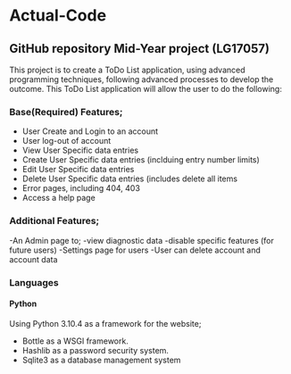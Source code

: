 # Actual-Code
## GitHub repository Mid-Year project (LG17057)

This project is to create a ToDo List application, using advanced programming techniques, following advanced processes to develop the outcome. 
This ToDo List application will allow the user to do the following:


### Base(Required) Features;

* User Create and Login to an account
* User log-out of account
* View User Specific data entries
* Create User Specific data entries (inclduing entry number limits)
* Edit User Specific data entries
* Delete User Specific data entries (includes delete all items
* Error pages, including 404, 403
* Access a help page


### Additional Features;

-An Admin page to; -view diagnostic data
                   -disable specific features (for future users)
-Settings page for users
-User can delete account and account data
  
  
### Languages

#### Python 

Using Python 3.10.4 as a framework for the website;

* Bottle as a WSGI framework.
* Hashlib as a password security system.
* Sqlite3 as a database management system

